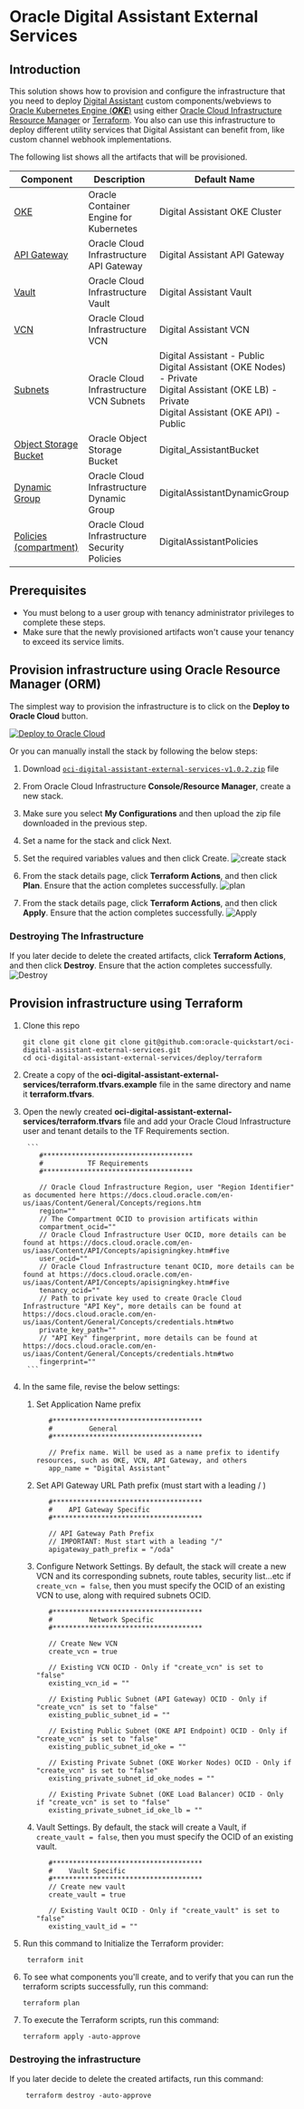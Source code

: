 # Oracle Digital Assistant External Services

## Introduction

This solution shows how to provision and configure the infrastructure that you need to deploy [Digital Assistant](https://docs.oracle.com/en-us/iaas/digital-assistant/index.html) custom components/webviews to [Oracle Kubernetes Engine (**_OKE_**)](https://docs.oracle.com/en-us/iaas/Content/ContEng/Concepts/contengoverview.htm) using either [Oracle Cloud Infrastructure Resource Manager](https://docs.cloud.oracle.com/en-us/iaas/Content/ResourceManager/Concepts/resourcemanager.htm) or [Terraform](https://www.terraform.io/docs/providers/oci/index.html). You also can use this infrastructure to deploy different utility services that Digital Assistant can benefit from, like custom channel webhook implementations.

The following list shows all the artifacts that will be provisioned.

| Component                                                                                                           | Description                                         | Default Name             
|---------------------------------------------------------------------------------------------------------------------|-----------------------------------------------------|-------------------------
| [OKE](https://docs.oracle.com/en-us/iaas/Content/ContEng/Concepts/contengoverview.htm)                              | Oracle Container Engine for Kubernetes              | Digital Assistant OKE Cluster
| [API Gateway](https://docs.cloud.oracle.com/en-us/iaas/Content/APIGateway/Concepts/apigatewayconcepts.htm)          | Oracle Cloud Infrastructure API Gateway             | Digital Assistant API Gateway 
| [Vault](https://docs.oracle.com/en-us/iaas/Content/KeyManagement/Concepts/keyoverview.htm#Overview_of_Vault)        | Oracle Cloud Infrastructure Vault                   | Digital Assistant Vault 
| [VCN](https://docs.cloud.oracle.com/en-us/iaas/Content/Network/Tasks/managingVCNs.htm#VCNsandSubnets)               | Oracle Cloud Infrastructure VCN                     | Digital Assistant VCN
| [Subnets](https://docs.cloud.oracle.com/en-us/iaas/Content/Network/Tasks/managingVCNs.htm#VCNsandSubnets)           | Oracle Cloud Infrastructure VCN Subnets             | Digital Assistant - Public <br>Digital Assistant (OKE Nodes) - Private <br>Digital Assistant (OKE LB) - Private <br> Digital Assistant (OKE API) - Public
| [Object Storage Bucket](https://docs.oracle.com/en-us/iaas/Content/Object/Concepts/objectstorageoverview.htm)       | Oracle Object Storage Bucket                        | Digital_AssistantBucket
| [Dynamic Group](https://docs.cloud.oracle.com/en-us/iaas/Content/Identity/Tasks/managingdynamicgroups.htm)          | Oracle Cloud Infrastructure Dynamic Group           | DigitalAssistantDynamicGroup 
| [Policies (compartment)](https://docs.cloud.oracle.com/en-us/iaas/Content/Identity/Concepts/policygetstarted.htm)   | Oracle Cloud Infrastructure Security Policies       | DigitalAssistantPolicies

## Prerequisites

- You must belong to a user group with tenancy administrator privileges to complete these steps.
- Make sure that the newly provisioned artifacts won't cause your tenancy to exceed its service limits.

## Provision infrastructure using Oracle Resource Manager (ORM)

The simplest way to provision the infrastructure is to click on the **Deploy to Oracle Cloud** button.

[![Deploy to Oracle Cloud](https://oci-resourcemanager-plugin.plugins.oci.oraclecloud.com/latest/deploy-to-oracle-cloud.svg)](https://cloud.oracle.com/resourcemanager/stacks/create?zipUrl=https://github.com/oracle-quickstart/oci-digital-assistant-external-services/releases/download/V1.0.2/oci-digital-assistant-external-services-v1.0.2.zip)

Or you can manually install the stack by following the below steps:

1. Download [`oci-digital-assistant-external-services-v1.0.2.zip`](../../releases/download/V1.0.2/oci-digital-assistant-external-services-v1.0.2.zip) file
1. From Oracle Cloud Infrastructure **Console/Resource Manager**, create a new stack.
1. Make sure you select **My Configurations** and then upload the zip file downloaded in the previous step.
1. Set a name for the stack and click Next.
1. Set the required variables values and then click Create.
    ![create stack](images/create_stack.gif)

1. From the stack details page, click **Terraform Actions**, and then click **Plan**. Ensure that the action completes successfully.
    ![plan](images/plan.png)

1. From the stack details page, click **Terraform Actions**, and then click **Apply**. Ensure that the action completes successfully.
    ![Apply](images/apply.png)

### Destroying The Infrastructure

If you later decide to delete the created artifacts, click **Terraform Actions**, and then click **Destroy**. Ensure that the action completes successfully.
    ![Destroy](images/destroy.png)

## Provision infrastructure using Terraform

1. Clone this repo

   ```
   git clone git clone git clone git@github.com:oracle-quickstart/oci-digital-assistant-external-services.git
   cd oci-digital-assistant-external-services/deploy/terraform
   ```

1. Create a copy of the **oci-digital-assistant-external-services/terraform.tfvars.example** file in the same directory and name it **terraform.tfvars**.
1. Open the newly created **oci-digital-assistant-external-services/terraform.tfvars** file and add your Oracle Cloud Infrastructure user and tenant details to the TF Requirements section.

        ```
           #*************************************
           #           TF Requirements
           #*************************************
           
           // Oracle Cloud Infrastructure Region, user "Region Identifier" as documented here https://docs.cloud.oracle.com/en-us/iaas/Content/General/Concepts/regions.htm
           region=""
           // The Compartment OCID to provision artificats within
           compartment_ocid=""
           // Oracle Cloud Infrastructure User OCID, more details can be found at https://docs.cloud.oracle.com/en-us/iaas/Content/API/Concepts/apisigningkey.htm#five
           user_ocid=""
           // Oracle Cloud Infrastructure tenant OCID, more details can be found at https://docs.cloud.oracle.com/en-us/iaas/Content/API/Concepts/apisigningkey.htm#five
           tenancy_ocid=""
           // Path to private key used to create Oracle Cloud Infrastructure "API Key", more details can be found at https://docs.cloud.oracle.com/en-us/iaas/Content/General/Concepts/credentials.htm#two
           private_key_path=""
           // "API Key" fingerprint, more details can be found at https://docs.cloud.oracle.com/en-us/iaas/Content/General/Concepts/credentials.htm#two
           fingerprint=""
        ```
1. In the same file, revise the below settings:
   1. Set Application Name prefix
      ```
         #*************************************
         #         General
         #*************************************
         
         // Prefix name. Will be used as a name prefix to identify resources, such as OKE, VCN, API Gateway, and others
         app_name = "Digital Assistant"
      ```
   1. Set API Gateway URL Path prefix (must start with a leading / )
      ```
         #*************************************
         #    API Gateway Specific
         #*************************************
         
         // API Gateway Path Prefix
         // IMPORTANT: Must start with a leading "/"
         apigateway_path_prefix = "/oda"
      ```
   1. Configure Network Settings. By default, the stack will create a new VCN and its corresponding subnets, route tables, security list...etc
      if ```create_vcn = false```, then you must specify the OCID of an existing VCN to use, along with required subnets OCID.
      ```
         #*************************************
         #         Network Specific
         #*************************************
         
         // Create New VCN
         create_vcn = true
         
         // Existing VCN OCID - Only if "create_vcn" is set to "false"
         existing_vcn_id = ""
         
         // Existing Public Subnet (API Gateway) OCID - Only if "create_vcn" is set to "false"
         existing_public_subnet_id = ""
         
         // Existing Public Subnet (OKE API Endpoint) OCID - Only if "create_vcn" is set to "false"
         existing_public_subnet_id_oke = ""
         
         // Existing Private Subnet (OKE Worker Nodes) OCID - Only if "create_vcn" is set to "false"
         existing_private_subnet_id_oke_nodes = ""
         
         // Existing Private Subnet (OKE Load Balancer) OCID - Only if "create_vcn" is set to "false"
         existing_private_subnet_id_oke_lb = ""
      ```
   1. Vault Settings. By default, the stack will create a Vault, if ```create_vault = false```, then you must specify the OCID of an existing vault.
      ```
         #*************************************
         #    Vault Specific
         #*************************************
         // Create new vault
         create_vault = true
         
         // Existing Vault OCID - Only if "create_vault" is set to "false"
         existing_vault_id = ""
      ```
   
1. Run this command to Initialize the Terraform provider:

   ```shell
    terraform init
   ```

1. To see what components you'll create, and to verify that you can run the terraform scripts successfully, run this command:

    ```shell
    terraform plan
   ```

1. To execute the Terraform scripts, run this command:

    ```shell
    terraform apply -auto-approve
   ```

### Destroying the infrastructure

If you later decide to delete the created artifacts, run this command:

```shell
    terraform destroy -auto-approve
```

[magic_button]: https://oci-resourcemanager-plugin.plugins.oci.oraclecloud.com/latest/deploy-to-oracle-cloud.svg
[magic_stack]: https://cloud.oracle.com/resourcemanager/stacks/create?zipUrl=https://github.com/oracle-quickstart/oci-digital-assistant-external-services/releases/download/V1.0.1/oci-digital-assistant-external-services-v1.0.1.zip

